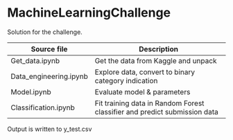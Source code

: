# MachineLearningChallenge

Solution for the challenge.

| Source file | Description |
|-------------|-------------|
| Get_data.ipynb | Get the data from Kaggle and unpack |
| Data_engineering.ipynb | Explore data, convert to binary category indication |
| Model.ipynb | Evaluate model & parameters |
| Classification.ipynb | Fit training data in Random Forest classifier and predict submission data |


Output is written to y_test.csv
